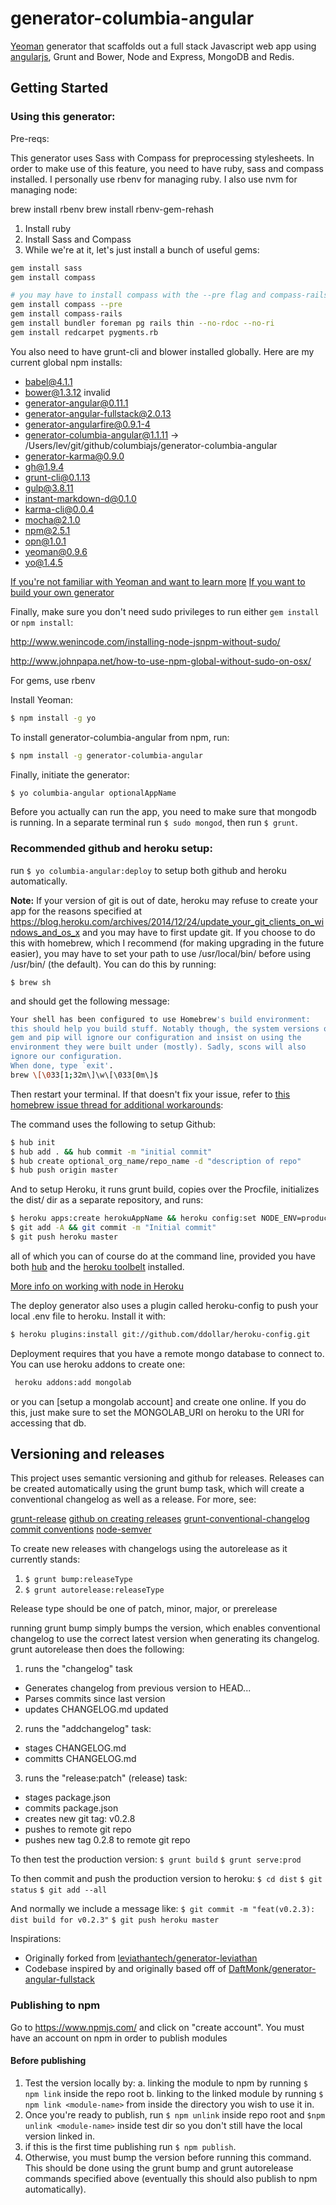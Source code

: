 # generator-columbia-angular

[Yeoman](http://yeoman.io) generator that scaffolds out a full stack Javascript web app using [angularjs](https://angularjs.org/), Grunt and Bower, Node and Express, MongoDB and Redis.

## Getting Started

### Using this generator:

Pre-reqs:

This generator uses Sass with Compass for preprocessing stylesheets.  In order to make use of this feature, you need to have ruby, sass and compass installed.  I personally use rbenv for managing ruby.  I also use nvm for managing node:

brew install rbenv
brew install rbenv-gem-rehash

1. Install ruby
2. Install Sass and Compass
3. While we're at it, let's just install a bunch of useful gems:

```sh
gem install sass
gem install compass
```

```sh
# you may have to install compass with the --pre flag and compass-rails
gem install compass --pre
gem install compass-rails
gem install bundler foreman pg rails thin --no-rdoc --no-ri
gem install redcarpet pygments.rb
```

You also need to have grunt-cli and blower installed globally.  Here are my current global npm installs:

- babel@4.1.1
- bower@1.3.12 invalid
- generator-angular@0.11.1
- generator-angular-fullstack@2.0.13
- generator-angularfire@0.9.1-4
- generator-columbia-angular@1.1.11 -> /Users/lev/git/github/columbiajs/generator-columbia-angular
- generator-karma@0.9.0
- gh@1.9.4
- grunt-cli@0.1.13
- gulp@3.8.11
- instant-markdown-d@0.1.0
- karma-cli@0.0.4
- mocha@2.1.0
- npm@2.5.1
- opn@1.0.1
- yeoman@0.9.6
- yo@1.4.5

[If you're not familiar with Yeoman and want to learn more](http://yeoman.io/learning/index.html)
[If you want to build your own generator](http://yeoman.io/authoring/index.html)

Finally, make sure you don't need sudo privileges to run either `gem install` or `npm install`:

http://www.wenincode.com/installing-node-jsnpm-without-sudo/

http://www.johnpapa.net/how-to-use-npm-global-without-sudo-on-osx/

For gems, use rbenv

Install Yeoman:
```bash
$ npm install -g yo
```

To install generator-columbia-angular from npm, run:

```bash
$ npm install -g generator-columbia-angular
```

Finally, initiate the generator:

```bash
$ yo columbia-angular optionalAppName
```

Before you actually can run the app, you need to make sure that mongodb is running.  In a separate terminal run `$ sudo mongod`, then run `$ grunt`.

### Recommended github and heroku setup:

run ```$ yo columbia-angular:deploy``` to setup both github and heroku automatically.

**Note:** If your version of git is out of date, heroku may refuse to create your app for the reasons specified at https://blog.heroku.com/archives/2014/12/24/update_your_git_clients_on_windows_and_os_x and you may have to first update git. If you choose to do this with homebrew, which I recommend (for making upgrading in the future easier), you may have to set your path to use /usr/local/bin/ before using /usr/bin/ (the default).  You can do this by running:

`$ brew sh`

and should get the following message:

```sh
Your shell has been configured to use Homebrew's build environment:
this should help you build stuff. Notably though, the system versions of
gem and pip will ignore our configuration and insist on using the
environment they were built under (mostly). Sadly, scons will also
ignore our configuration.
When done, type `exit'.
brew \[\033[1;32m\]\w\[\033[0m\]$
```

Then restart your terminal.  If that doesn't fix your issue, refer to [this homebrew issue thread for additional workarounds](https://github.com/Homebrew/homebrew/issues/29843):


The command uses the following to setup Github:

```zsh
$ hub init
$ hub add . && hub commit -m "initial commit"
$ hub create optional_org_name/repo_name -d "description of repo"
$ hub push origin master
```

And to setup Heroku, it runs grunt build, copies over the Procfile, initializes the dist/ dir as a separate repository, and runs:

```zsh
$ heroku apps:create herokuAppName && heroku config:set NODE_ENV=production
$ git add -A && git commit -m "Initial commit"
$ git push heroku master
```

all of which you can of course do at the command line, provided you have both [hub](https://github.com/github/hub) and the [heroku toolbelt](https://toolbelt.heroku.com/) installed.

[More info on working with node in Heroku](https://devcenter.heroku.com/articles/getting-started-with-nodejs#introduction)

The deploy generator also uses a plugin called heroku-config to push your local .env file to heroku.  Install it with:

```zsh
$ heroku plugins:install git://github.com/ddollar/heroku-config.git
```

Deployment requires that you have a remote mongo database to connect to.  You can use heroku addons to create one:

```zsh
 heroku addons:add mongolab
```

or you can [setup a mongolab account] and create one online. If you do this, just make sure to set the MONGOLAB_URI on heroku to the URI for accessing that db.


## Versioning and releases

This project uses semantic versioning and github for releases.  Releases can be created automatically using the grunt bump task, which will create a conventional changelog as well as a release.  For more, see:

[grunt-release](https://github.com/geddski/grunt-release)
[github on creating releases](https://help.github.com/articles/creating-releases/)
[grunt-conventional-changelog](https://github.com/btford/grunt-conventional-changelog)
[commit conventions](https://docs.google.com/document/d/1QrDFcIiPjSLDn3EL15IJygNPiHORgU1_OOAqWjiDU5Y/edit)
[node-semver](https://github.com/npm/node-semver)


To create new releases with changelogs using the autorelease as it currently stands:

1. ```$ grunt bump:releaseType```
2. ```$ grunt autorelease:releaseType```

Release type should be one of patch, minor, major, or prerelease

running grunt bump simply bumps the version, which enables conventional changelog to use the correct latest version when generating its changelog.  grunt autorelease then does the following:

1. runs the "changelog" task
  * Generates changelog from previous version to HEAD...
  * Parses commits since last version
  * updates CHANGELOG.md updated

2. runs the "addchangelog" task:
  * stages CHANGELOG.md
  * committs CHANGELOG.md

3. runs the "release:patch" (release) task:
  * stages package.json
  * commits package.json
  * creates new git tag: v0.2.8
  * pushes to remote git repo
  * pushes new tag 0.2.8 to remote git repo

To then test the production version:
```$ grunt build```
```$ grunt serve:prod```

To then commit and push the production version to heroku:
```$ cd dist```
```$ git status```
```$ git add --all```

And normally we include a message like:
```$ git commit -m "feat(v0.2.3): dist build for v0.2.3"```
```$ git push heroku master```


Inspirations:

* Originally forked from [leviathantech/generator-leviathan](https://github.com/leviathantech/generator-leviathan)
* Codebase inspired by and originally based off of [DaftMonk/generator-angular-fullstack](https://github.com/DaftMonk/generator-angular-fullstack)


### Publishing to npm

Go to https://www.npmjs.com/ and click on "create account".
You must have an account on npm in order to publish modules

#### Before publishing

1. Test the version locally by:
  a. linking the module to npm by running `$ npm link` inside the repo root
  b. linking to the linked module by running `$ npm link <module-name>` from inside the directory you wish to use it in.
2. Once you're ready to publish, run `$ npm unlink` inside repo root and `$npm unlink <module-name>` inside test dir so you don't still have the local version linked in.
3. if this is the first time publishing run `$ npm publish`.
4.  Otherwise, you must bump the version before running this command.  This should be done using the grunt bump and grunt autorelease commands specified above (eventually this should also publish to npm automatically).
